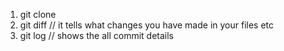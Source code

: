 1. git clone <https copied repo link>
2. git diff     // it tells what changes you have made in your files etc
3. git log      // shows the all commit details